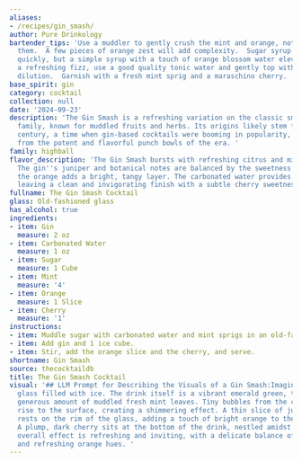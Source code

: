 ```yaml
---
aliases:
- /recipes/gin_smash/
author: Pure Drinkology
bartender_tips: 'Use a muddler to gently crush the mint and orange, not pulverize
  them.  A few pieces of orange zest will add complexity.  Sugar syrup helps dissolve
  quickly, but a simple syrup with a touch of orange blossom water elevates the flavor.  For
  a refreshing fizz, use a good quality tonic water and gently top with ice to avoid
  dilution.  Garnish with a fresh mint sprig and a maraschino cherry. '
base_spirit: gin
category: cocktail
collection: null
date: '2024-09-23'
description: 'The Gin Smash is a refreshing variation on the classic smash cocktail
  family, known for muddled fruits and herbs. Its origins likely stem from the 19th
  century, a time when gin-based cocktails were booming in popularity, drawing inspiration
  from the potent and flavorful punch bowls of the era. '
family: highball
flavor_description: 'The Gin Smash bursts with refreshing citrus and minty coolness.
  The gin''s juniper and botanical notes are balanced by the sweetness of sugar, while
  the orange adds a bright, tangy layer. The carbonated water provides a crisp effervescence,
  leaving a clean and invigorating finish with a subtle cherry sweetness. '
fullname: The Gin Smash Cocktail
glass: Old-fashioned glass
has_alcohol: true
ingredients:
- item: Gin
  measure: 2 oz
- item: Carbonated Water
  measure: 1 oz
- item: Sugar
  measure: 1 Cube
- item: Mint
  measure: '4'
- item: Orange
  measure: 1 Slice
- item: Cherry
  measure: '1'
instructions:
- item: Muddle sugar with carbonated water and mint sprigs in an old-fashioned glass.
- item: Add gin and 1 ice cube.
- item: Stir, add the orange slice and the cherry, and serve.
shortname: Gin Smash
source: thecocktaildb
title: The Gin Smash Cocktail
visual: '## LLM Prompt for Describing the Visuals of a Gin Smash:Imagine a tall, clear
  glass filled with ice. The drink itself is a vibrant emerald green, thanks to a
  generous amount of muddled fresh mint leaves. Tiny bubbles from the carbonated water
  rise to the surface, creating a shimmering effect. A thin slice of juicy orange
  rests on the rim of the glass, adding a touch of bright orange to the composition.
  A plump, dark cherry sits at the bottom of the drink, nestled amidst the mint. The
  overall effect is refreshing and inviting, with a delicate balance of vibrant green
  and refreshing orange hues. '
---
```



